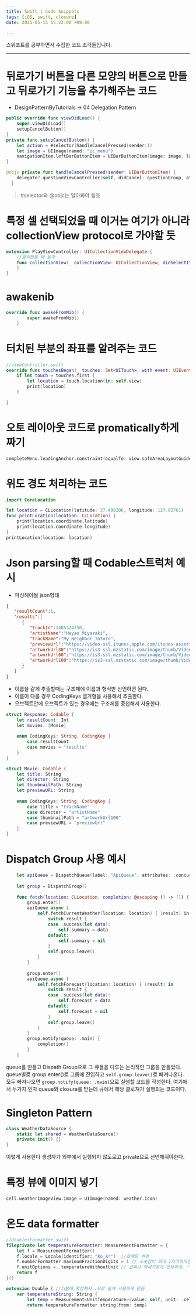 ```yaml
---
title: Swift | Code Snippets
tags: [iOS, swift, closure]
date: 2021-05-15 15:22:00 +09:00

---
```


스위프트를 공부하면서 수집한 코드 조각들입니다.

<!--more-->
---





# 뒤로가기 버튼을 다른 모양의 버튼으로 만들고 뒤로가기 기능을 추가해주는 코드

  - DesignPatternByTutorials -> 04 Delegation Pattern

```swift
public override func viewDidLoad() {
    super.viewDidLoad()
    setupCancelButton()
}
private func setupCancelButton() {
    let action = #selector(handleCancelPressed(sender:))
    let image = UIImage(named: "ic_menu")
    navigationItem.leftBarButtonItem = UIBarButtonItem(image: image, landscapeImagePhone: nil, style: .plain, target: self, action: action)
}

@objc private func handleCancelPressed(sender: UIBarButtonItem) {
    delegate?.questionViewController(self, didCancel: questionGroup, at: questionIndex)
  }
```

>#selector와 @objc는 알아봐야 될듯









# 특정 셀 선택되었을 때 이거는 여기가 아니라 collectionView protocol로 가야할 듯
```swift
extension PlayViewController: UICollectionViewDelegate {
    //클릭했을 때 동작
    func collectionView(_ collectionView: UICollectionView, didSelectItemAt indexPath: IndexPath) {
    }
}
```


# awakenib

```swift
override func awakeFromNib() {
        super.awakeFromNib()
    }
```

# 터치된 부분의 좌표를 알려주는 코드
```swift
//viewController.swift
override func touchesBegan(_ touches: Set<UITouch>, with event: UIEvent?) {
    if let touch = touches.first {
        let location = touch.location(in: self.view)
        print(location)
    }

}
```

# 오토 레이아웃 코드로 promatically하게 짜기
```swift
completeMenu.leadingAnchor.constraint(equalTo: view.safeAreaLayoutGuide.leadingAnchor).isActive = true
```



# 위도 경도 처리하는 코드
```swift
import CoreLocation

let location = CLLocation(latitude: 37.498206, longitude: 127.02761)
func printLocation(location: CLLocation) {
    print(location.coordinate.latitude)
    print(location.coordinate.longitude)
}
printLocation(location: location)
```







# Json parsing할 때 Codable스트럭처 예시

- 파싱해야될 json형태
```json
{
   "resultCount":1,
   "results":[
      {
         "trackId":1485324750,
         "artistName":"Hayao Miyazaki",
         "trackName":"My Neighbor Totoro",
         "previewUrl":"https://video-ssl.itunes.apple.com/itunes-assets/Video113/v4/ee/88/5d/ee885d14-75e4-aa89-d38f-f2aada66c05f/mzvf_8063807238545732413.640x478.h264lc.U.p.m4v",
         "artworkUrl30":"https://is3-ssl.mzstatic.com/image/thumb/Video123/v4/c9/3e/0b/c93e0ba6-da8d-ec7e-26f3-01da52579766/source/30x30bb.jpg",
         "artworkUrl60":"https://is3-ssl.mzstatic.com/image/thumb/Video123/v4/c9/3e/0b/c93e0ba6-da8d-ec7e-26f3-01da52579766/source/60x60bb.jpg",
         "artworkUrl100":"https://is3-ssl.mzstatic.com/image/thumb/Video123/v4/c9/3e/0b/c93e0ba6-da8d-ec7e-26f3-01da52579766/source/100x100bb.jpg"
      }
   ]
}
```

- 이름을 같게 추출할때는 구조체에 이름과 형식만 선언하면 된다.
- 이름이 다를 경우 CodingKeys 열거형을 사용해서 추출한다.
- 오브젝트안에 오브젝트가 있는 경우에는 구조체를 중첩해서 사용한다.

```swift
struct Response: Codable {
    let resultCount: Int
    let movies: [Movie]
    
    enum CodingKeys: String, CodingKey {
        case resultCount
        case movies = "results"
    }
}

struct Movie: Codable {
    let title: String
    let director: String
    let thumbnailPath: String
    let previewURL: String
    
    enum CodingKeys: String, CodingKey {
        case title = "trackName"
        case director = "artistName"
        case thumbnailPath = "artworkUrl100"
        case previewURL = "previewUrl"
    }
}

```

# Dispatch Group 사용 예시
```swift
    let apiQueue = DispatchQueue(label: "ApiQueue", attributes: .concurrent)
    
    let group = DispatchGroup()
    
    func fetch(location: CLLocation, completion: @escaping () -> ()) {
        group.enter()
        apiQueue.async {
            self.fetchCurrentWeather(location: location) { (result) in
                switch result {
                case .success(let data):
                    self.summary = data
                default:
                    self.summary = nil
                }
                self.group.leave()
            }
        }
        
        group.enter()
        apiQueue.async {
            self.fetchForecast(location: location) { (result) in
                switch result {
                case .success(let data):
                    self.forecast = data
                default:
                    self.forecast = nil
                }
                self.group.leave()
            }
        }
        group.notify(queue: .main) {
            completion()
        }
    }
```

queue를 만들고 Dispath Group으로 그 큐들을 다루는 논리적인 그룹을 만들었다.
queue별로 group.enter()로 그룹에 진입하고
`self.group.leave()`로 빠져나온다.
모두 빠져나오면 `group.notify(queue: .main)`으로 실행할 코드를 작성한다.
여기에서 두가지 인자 queue와 closure를 받는데 큐에서 해당 클로져가 실행되는 코드이다.

# Singleton Pattern
```swift
class WeatherDataSource {
    static let shared = WeatherDataSource()
    private init() {}
}
```
이렇게 사용한다
생성자가 외부에서 실행되지 않도로고 private으로 선언해줘야한다.


# 특정 뷰에 이미지 넣기

```swift
cell.weatherImageView.image = UIImage(named: weather.icon)
```

# 온도 data formatter
```swift
//Double+Formatter.swift
fileprivate let temperatureFormatter: MeasurementFormatter = {
    let f = MeasurementFormatter()
    f.locale = Locale(identifier: "ko_kr")  //로케일 변경
    f.numberFormatter.maximumFractionDigits = 1 // 소숫점이 최대 1자리까지만, 0이면 안보이게함
    f.unitOptions = .temperatureWithoutUnit // 섭씨나 화씨기호가 안보이게, ° 이거는 보임
    return f
}()

extension Double { //더블에 확장해서 .으로 쉽게 사용하게 만듬
    var temperatureString: String {
        let temp = Measurement<UnitTemperature>(value: self, unit: .celsius) //위의 MesurementFormatter()이기 때문에 Mesurement형식으로 만들어줘야 하는것 같다.
        return temperatureFormatter.string(from: temp)
```

